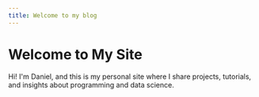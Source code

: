 ```yaml
---
title: Welcome to my blog
---
```


# Welcome to My Site

Hi! I'm Daniel, and this is my personal site where I share projects, tutorials, and insights about programming and data science.
